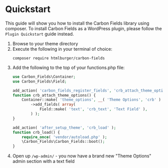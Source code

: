 # Quickstart

This guide will show you how to install the Carbon Fields library using composer. To install Carbon Fields as a WordPress plugin, please follow the `Plugin Quickstart` guide instead.

1. Browse to your theme directory
1. Execute the following in your terminal of choice:
    ```cli
    composer require htmlburger/carbon-fields
    ```
1. Add the following to the top of your functions.php file:
    ```php
    use Carbon_Fields\Container;
    use Carbon_Fields\Field;

    add_action( 'carbon_fields_register_fields', 'crb_attach_theme_options' );
    function crb_attach_theme_options() {
        Container::make( 'theme_options', __( 'Theme Options', 'crb' ) )
            ->add_fields( array(
                Field::make( 'text', 'crb_text', 'Text Field' ),
            ) );
    }

    add_action( 'after_setup_theme', 'crb_load' );
    function crb_load() {
        require_once( 'vendor/autoload.php' );
        \Carbon_Fields\Carbon_Fields::boot();
    }
    ```
1. Open up `/wp-admin/` - you now have a brand new "Theme Options" admin section with a text field

